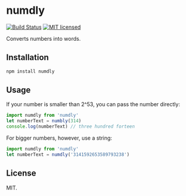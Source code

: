 # numdly

[![Build Status](https://travis-ci.org/nefla/numdly.svg?branch=master)](https://travis-ci.org/nefla/numdly)
[![MIT licensed](https://img.shields.io/badge/license-MIT-blue.svg?longCache=true&style=flat-square)](https://raw.githubusercontent.com/nefla/numdly/master/LICENSE)

Converts numbers into words.

## Installation

```bash
npm install numdly
```

## Usage

If your number is smaller than 2^53, you can pass the number directly:

```js
import numdly from 'numdly'
let numberText = numbly(314)
console.log(numberText) // three hundred forteen
```

For bigger numbers, however, use a string:

```js
import numdly from 'numdly'
let numberText = numdly('3141592653589793238')
```

## License

MIT.